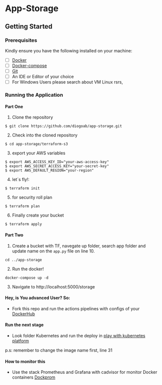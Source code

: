 # App-Storage

## Getting Started

### Prerequisites

Kindly ensure you have the following installed on your machine:

- [ ] [Docker](https://realpython.com/installing-python/)
- [ ] [Docker-compose](https://pipenv.readthedocs.io/en/latest/#install-pipenv-today)
- [ ] [Git]()
- [ ] An IDE or Editor of your choice
- [ ] For Windows Users please search about VM Linux rsrs, 

### Running the Application

#### Part One
1. Clone the repository
```
$ git clone https://github.com/diogoab/app-storage.git
```
2. Check into the cloned repository
```
$ cd app-storage/terraform-s3
```
3. export your AWS variables
```
$ export AWS_ACCESS_KEY_ID="your-aws-access-key"
$ export AWS_SECRET_ACCESS_KEY="your-secret-key"
$ export AWS_DEFAULT_REGION="your-region"
```
4. let´s fly!:
```
$ terraform init
```
5. for security roll plan
```
$ terraform plan
```
6. Finally create your bucket
```
$ terraform apply
```
#### Part Two

1. Create a bucket with TF, navegate up folder, search app folder and update name on the `app.py` file on line 10.
```
cd ../app-storage
```
2. Run the docker!
```
docker-compose up -d
```
3. Navigate to http://localhost:5000/storage

#### Hey, is You advanced User? So:
 - Fork this repo and run the actions pipelines with configs of your [DockerHub](https://hub.docker.com/) 

#### Run the next stage
 - Look folder Kubernetes and run the deploy in [play with kubernetes platform](https://labs.play-with-k8s.com/)
 
p.s: remember to change the image name first, line 31

#### How to monitor this

- Use the stack Prometheus and Grafana with cadvisor for monitor Docker containers
[Dockprom](https://github.com/stefanprodan/dockprom)